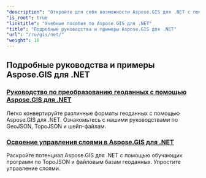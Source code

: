 ```yaml
---
"description": "Откройте для себя возможности Aspose.GIS для .NET с помощью подробных обучающих программ. Освойте преобразование геоданных, создание геометрии, анализ, управление слоями и многое другое."
"is_root": true
"linktitle": "Учебные пособия по Aspose.GIS для .NET"
"title": "Подробные руководства и примеры Aspose.GIS для .NET"
"url": "/ru/gis/net/"
"weight": 10
---
```


## Подробные руководства и примеры Aspose.GIS для .NET 
### [Руководство по преобразованию геоданных с помощью Aspose.GIS для .NET](./guide-to-geo-data-conversion/)
Легко конвертируйте различные форматы геоданных с помощью Aspose.GIS для .NET. Ознакомьтесь с нашими руководствами по GeoJSON, TopoJSON и шейп-файлам.
### [Освоение управления слоями в Aspose.GIS для .NET](./mastering-layer-management/)
Раскройте потенциал Aspose.GIS для .NET с помощью обучающих программ по TopoJSON и файловым базам геоданных. Упростите управление слоями.
